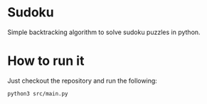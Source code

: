 # Sudoku

Simple backtracking algorithm to solve sudoku puzzles in python.

# How to run it

Just checkout the repository and run the following:

```bash
python3 src/main.py
```
